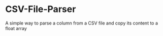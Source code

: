 # CSV-File-Parser
A simple way to parse a column from a CSV file and copy its content to a float array
